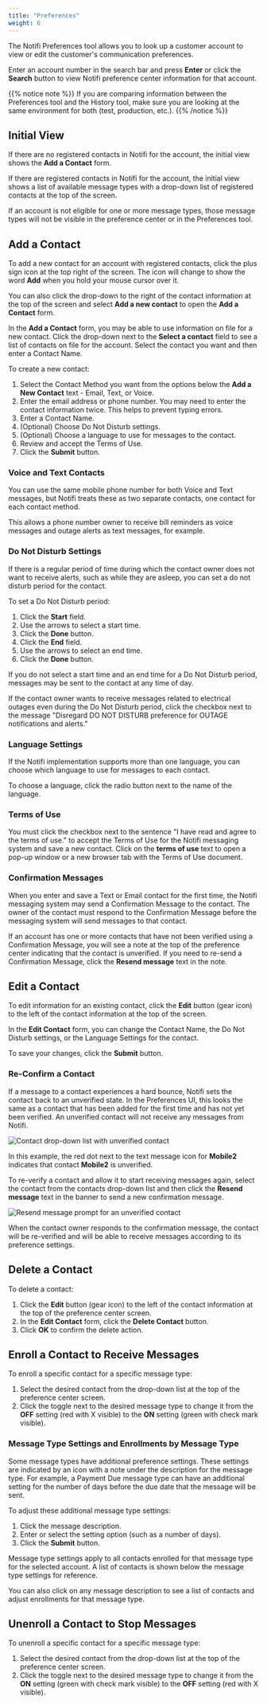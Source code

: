 ```yaml
---
title: "Preferences"
weight: 6
---
```


The Notifi Preferences tool allows you to look up a customer account to view or edit the customer's communication preferences.

Enter an account number in the search bar and press **Enter** or click the **Search** button to view Notifi preference center information for that account.

{{% notice note %}}
If you are comparing information between the Preferences tool and the History tool, make sure you are looking at the same environment for both (test, production, etc.).
{{% /notice %}}

## Initial View ##

If there are no registered contacts in Notifi for the account, the initial view shows the **Add a Contact** form.

If there are registered contacts in Notifi for the account, the initial view shows a list of available message types with a drop-down list of registered contacts at the top of the screen.

If an account is not eligible for one or more message types, those message types will not be visible in the preference center or in the Preferences tool.

## Add a Contact ##

To add a new contact for an account with registered contacts, click the plus sign icon at the top right of the screen. The icon will change to show the word **Add** when you hold your mouse cursor over it.

You can also click the drop-down to the right of the contact information at the top of the screen and select **Add a new contact** to open the **Add a Contact** form.

In the **Add a Contact** form, you may be able to use information on file for a new contact. Click the drop-down next to the **Select a contact** field to see a list of contacts on file for the account. Select the contact you want and then enter a Contact Name.

To create a new contact:

1. Select the Contact Method you want from the options below the **Add a New Contact** text - Email, Text, or Voice.
2. Enter the email address or phone number. You may need to enter the contact information twice. This helps to prevent typing errors.
3. Enter a Contact Name.
4. (Optional) Choose Do Not Disturb settings.
5. (Optional) Choose a language to use for messages to the contact.
6. Review and accept the Terms of Use.
7. Click the **Submit** button.

### Voice and Text Contacts ###

You can use the same mobile phone number for both Voice and Text messages, but Notifi treats these as two separate contacts, one contact for each contact method.

This allows a phone number owner to receive bill reminders as voice messages and outage alerts as text messages, for example.

### Do Not Disturb Settings ###

If there is a regular period of time during which the contact owner does not want to receive alerts, such as while they are asleep, you can set a do not disturb period for the contact.

To set a Do Not Disturb period:

1. Click the **Start** field.
2. Use the arrows to select a start time.
3. Click the **Done** button.
4. Click the **End** field.
5. Use the arrows to select an end time.
6. Click the **Done** button.

If you do not select a start time and an end time for a Do Not Disturb period, messages may be sent to the contact at any time of day.

If the contact owner wants to receive messages related to electrical outages even during the Do Not Disturb period, click the checkbox next to the message "Disregard DO NOT DISTURB preference for OUTAGE notifications and alerts."

### Language Settings ###

If the Notifi implementation supports more than one language, you can choose which language to use for messages to each contact.

To choose a language, click the radio button next to the name of the language.

### Terms of Use ###

You must click the checkbox next to the sentence "I have read and agree to the terms of use." to accept the Terms of Use for the Notifi messaging system and save a new contact. Click on the **terms of use** text to open a pop-up window or a new browser tab with the Terms of Use document.

### Confirmation Messages ###

When you enter and save a Text or Email contact for the first time, the Notifi messaging system may send a Confirmation Message to the contact. The owner of the contact must respond to the Confirmation Message before the messaging system will send messages to that contact.

If an account has one or more contacts that have not been verified using a Confirmation Message, you will see a note at the top of the preference center indicating that the contact is unverified. If you need to re-send a Confirmation Message, click the **Resend message** text in the note.

## Edit a Contact ##

To edit information for an existing contact, click the **Edit** button (gear icon) to the left of the contact information at the top of the screen.

In the **Edit Contact** form, you can change the Contact Name, the Do Not Disturb settings, or the Language Settings for the contact.

To save your changes, click the **Submit** button.

### Re-Confirm a Contact ###

If a message to a contact experiences a hard bounce, Notifi sets the contact back to an unverified state. In the Preferences UI, this looks the same as a contact that has been added for the first time and has not yet been verified. An unverified contact will not receive any messages from Notifi.

![Contact drop-down list with unverified contact](/images/preferences-contact-dropdown-unverified.png)

In this example, the red dot next to the text message icon for **Mobile2** indicates that contact **Mobile2** is unverified.

To re-verify a contact and allow it to start receiving messages again, select the contact from the contacts drop-down list and then click the **Resend message** text in the banner to send a new confirmation message.

![Resend message prompt for an unverified contact](/images/preferences-unverified-contact-resend-message.png)

When the contact owner responds to the confirmation message, the contact will be re-verified and will be able to receive messages according to its preference settings.

## Delete a Contact ##

To delete a contact:

1. Click the **Edit** button (gear icon) to the left of the contact information at the top of the preference center screen.
2. In the **Edit Contact** form, click the **Delete Contact** button.
3. Click **OK** to confirm the delete action.

## Enroll a Contact to Receive Messages ##

To enroll a specific contact for a specific message type:

1. Select the desired contact from the drop-down list at the top of the preference center screen.
2. Click the toggle next to the desired message type to change it from the **OFF** setting (red with X visible) to the **ON** setting (green with check mark visible).

### Message Type Settings and Enrollments by Message Type ###

Some message types have additional preference settings. These settings are indicated by an icon with a note under the description for the message type. For example, a Payment Due message type can have an additional setting for the number of days before the due date that the message will be sent.

To adjust these additional message type settings:

1. Click the message description.
2. Enter or select the setting option (such as a number of days).
3. Click the **Submit** button.

Message type settings apply to all contacts enrolled for that message type for the selected account. A list of contacts is shown below the message type settings for reference.

You can also click on any message description to see a list of contacts and adjust enrollments for that message type.

## Unenroll a Contact to Stop Messages ##

To unenroll a specific contact for a specific message type:

1. Select the desired contact from the drop-down list at the top of the preference center screen.
2. Click the toggle next to the desired message type to change it from the **ON** setting (green with check mark visible) to the **OFF** setting (red with X visible).
